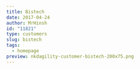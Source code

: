 ```yaml
---
title: Bistech
date: 2017-04-24
author: MrHinsh
id: "11821"
type: customers
slug: bistech
tags:
  - homepage
preview: nkdagility-customer-bistech-200x75.png
---
```

